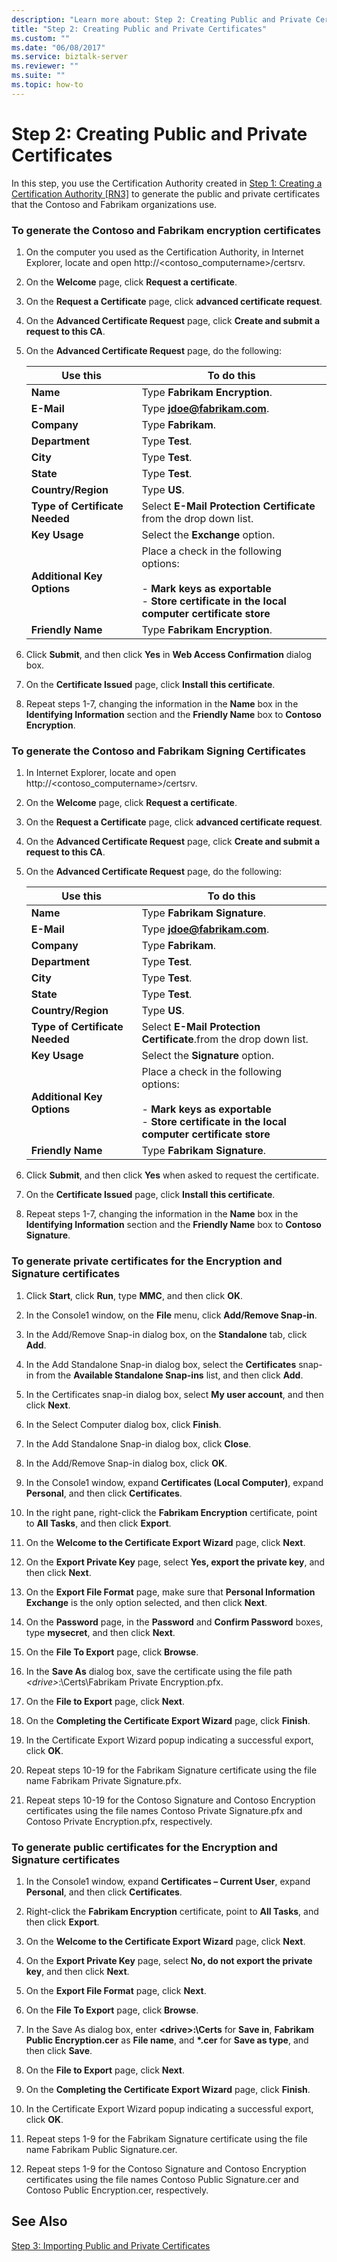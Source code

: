 ```yaml
---
description: "Learn more about: Step 2: Creating Public and Private Certificates"
title: "Step 2: Creating Public and Private Certificates"
ms.custom: ""
ms.date: "06/08/2017"
ms.service: biztalk-server
ms.reviewer: ""
ms.suite: ""
ms.topic: how-to
---
```

# Step 2: Creating Public and Private Certificates
In this step, you use the Certification Authority created in [Step 1: Creating a Certification Authority &#91;RN3&#93;](../../adapters-and-accelerators/accelerator-rosettanet/step-1-creating-a-certification-authority.md) to generate the public and private certificates that the Contoso and Fabrikam organizations use.  

### To generate the Contoso and Fabrikam encryption certificates  

1. On the computer you used as the Certification Authority, in Internet Explorer, locate and open http://<contoso_computername>/certsrv.  

2. On the **Welcome** page, click **Request a certificate**.  

3. On the **Request a Certificate** page, click **advanced certificate request**.  

4. On the **Advanced Certificate Request** page, click **Create and submit a request to this CA**.  

5. On the **Advanced Certificate Request** page, do the following:  


   |            Use this            |                                                                         To do this                                                                         |
   |--------------------------------|------------------------------------------------------------------------------------------------------------------------------------------------------------|
   |            **Name**            |                                                               Type **Fabrikam Encryption**.                                                                |
   |           **E-Mail**           |                                                          Type <strong>jdoe@fabrikam.com</strong>.                                                          |
   |          **Company**           |                                                                     Type **Fabrikam**.                                                                     |
   |         **Department**         |                                                                       Type **Test**.                                                                       |
   |            **City**            |                                                                       Type **Test**.                                                                       |
   |           **State**            |                                                                       Type **Test**.                                                                       |
   |       **Country/Region**       |                                                                        Type **US**.                                                                        |
   | **Type of Certificate Needed** |                                             Select **E-Mail Protection Certificate** from the drop down list.                                              |
   |         **Key Usage**          |                                                              Select the **Exchange** option.                                                               |
   |   **Additional Key Options**   | Place a check in the following options:<br /><br /> -   **Mark keys as exportable**<br />-   **Store certificate in the local computer certificate store** |
   |       **Friendly Name**        |                                                               Type **Fabrikam Encryption**.                                                                |


6. Click **Submit**, and then click **Yes** in **Web Access Confirmation** dialog box.  

7. On the **Certificate Issued** page, click **Install this certificate**.  

8. Repeat steps 1-7, changing the information in the **Name** box in the **Identifying Information** section and the **Friendly Name** box to **Contoso Encryption**.  

### To generate the Contoso and Fabrikam Signing Certificates  

1. In Internet Explorer, locate and open http://<contoso_computername>/certsrv.  

2. On the **Welcome** page, click **Request a certificate**.  

3. On the **Request a Certificate** page, click **advanced certificate request**.  

4. On the **Advanced Certificate Request** page, click **Create and submit a request to this CA**.  

5. On the **Advanced Certificate Request** page, do the following:  


   |            Use this            |                                                                         To do this                                                                         |
   |--------------------------------|------------------------------------------------------------------------------------------------------------------------------------------------------------|
   |            **Name**            |                                                                Type **Fabrikam Signature**.                                                                |
   |           **E-Mail**           |                                                          Type <strong>jdoe@fabrikam.com</strong>.                                                          |
   |          **Company**           |                                                                     Type **Fabrikam**.                                                                     |
   |         **Department**         |                                                                       Type **Test**.                                                                       |
   |            **City**            |                                                                       Type **Test**.                                                                       |
   |           **State**            |                                                                       Type **Test**.                                                                       |
   |       **Country/Region**       |                                                                        Type **US**.                                                                        |
   | **Type of Certificate Needed** |                                             Select **E-Mail Protection Certificate**.from the drop down list.                                              |
   |         **Key Usage**          |                                                              Select the **Signature** option.                                                              |
   |   **Additional Key Options**   | Place a check in the following options:<br /><br /> -   **Mark keys as exportable**<br />-   **Store certificate in the local computer certificate store** |
   |       **Friendly Name**        |                                                                Type **Fabrikam Signature**.                                                                |


6. Click **Submit**, and then click **Yes** when asked to request the certificate.  

7. On the **Certificate Issued** page, click **Install this certificate**.  

8. Repeat steps 1-7, changing the information in the **Name** box in the **Identifying Information** section and the **Friendly Name** box to **Contoso Signature**.  

### To generate private certificates for the Encryption and Signature certificates  

1.  Click **Start**, click **Run**, type **MMC**, and then click **OK**.  

2.  In the Console1 window, on the **File** menu, click **Add/Remove Snap-in**.  

3.  In the Add/Remove Snap-in dialog box, on the **Standalone** tab, click **Add**.  

4.  In the Add Standalone Snap-in dialog box, select the **Certificates** snap-in from the **Available Standalone Snap-ins** list, and then click **Add**.  

5.  In the Certificates snap-in dialog box, select **My user account**, and then click **Next**.  

6.  In the Select Computer dialog box, click **Finish**.  

7.  In the Add Standalone Snap-in dialog box, click **Close**.  

8.  In the Add/Remove Snap-in dialog box, click **OK**.  

9. In the Console1 window, expand **Certificates (Local Computer)**, expand **Personal**, and then click **Certificates**.  

10. In the right pane, right-click the **Fabrikam Encryption** certificate, point to **All Tasks**, and then click **Export**.  

11. On the **Welcome to the Certificate Export Wizard** page, click **Next**.  

12. On the **Export Private Key** page, select **Yes, export the private key**, and then click **Next**.  

13. On the **Export File Format** page, make sure that **Personal Information Exchange** is the only option selected, and then click **Next**.  

14. On the **Password** page, in the **Password** and **Confirm Password** boxes, type **mysecret**, and then click **Next**.  

15. On the **File To Export** page, click **Browse**.  

16. In the **Save As** dialog box, save the certificate using the file path *\<drive\>*:\Certs\Fabrikam Private Encryption.pfx.  

17. On the **File to Export** page, click **Next**.  

18. On the **Completing the Certificate Export Wizard** page, click **Finish**.  

19. In the Certificate Export Wizard popup indicating a successful export, click **OK**.  

20. Repeat steps 10-19 for the Fabrikam Signature certificate using the file name Fabrikam Private Signature.pfx.  

21. Repeat steps 10-19 for the Contoso Signature and Contoso Encryption certificates using the file names Contoso Private Signature.pfx and Contoso Private Encryption.pfx, respectively.  

### To generate public certificates for the Encryption and Signature certificates  

1.  In the Console1 window, expand **Certificates – Current User**, expand **Personal**, and then click **Certificates**.  

2.  Right-click the **Fabrikam Encryption** certificate, point to **All Tasks**, and then click **Export**.  

3.  On the **Welcome to the Certificate Export Wizard** page, click **Next**.  

4.  On the **Export Private Key** page, select **No, do not export the private key**, and then click **Next**.  

5.  On the **Export File Format** page, click **Next**.  

6.  On the **File To Export** page, click **Browse**.  

7.  In the Save As dialog box, enter **\<drive\>:\Certs** for **Save in**, **Fabrikam Public Encryption.cer** as **File name**, and **\*.cer** for **Save as type**, and then click **Save**.  

8.  On the **File to Export** page, click **Next**.  

9. On the **Completing the Certificate Export Wizard** page, click **Finish**.  

10. In the Certificate Export Wizard popup indicating a successful export, click **OK**.  

11. Repeat steps 1-9 for the Fabrikam Signature certificate using the file name Fabrikam Public Signature.cer.  

12. Repeat steps 1-9 for the Contoso Signature and Contoso Encryption certificates using the file names Contoso Public Signature.cer and Contoso Public Encryption.cer, respectively.  

## See Also  
 [Step 3: Importing Public and Private Certificates](../../adapters-and-accelerators/accelerator-rosettanet/step-3-importing-public-and-private-certificates.md)

